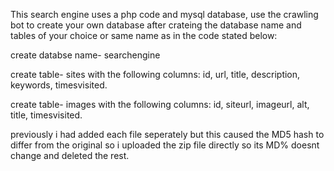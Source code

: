 This search engine uses a php code and mysql database, use the crawling bot to create your own database after crateing the database name and tables of your choice or same name as in the code stated below:

create databse name- searchengine

create table- sites with the following columns: id, url, title, description, keywords, timesvisited.

create table- images with the following columns: id, siteurl, imageurl, alt, title, timesvisited.

previously i had added each file seperately but this caused the MD5 hash to differ from the original so i uploaded the zip file directly so its MD% doesnt change and deleted the rest.
